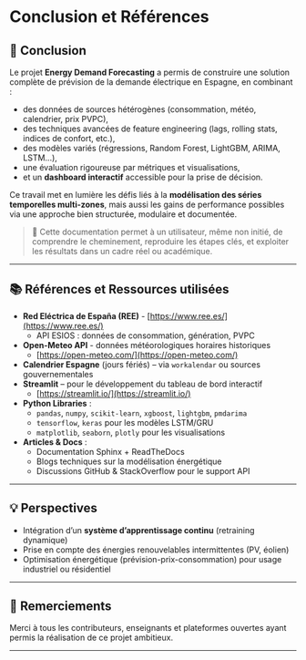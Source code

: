 # Conclusion et Références

## 🎯 Conclusion

Le projet **Energy Demand Forecasting** a permis de construire une solution complète de prévision de la demande électrique en Espagne, en combinant :

- des données de sources hétérogènes (consommation, météo, calendrier, prix PVPC),
- des techniques avancées de feature engineering (lags, rolling stats, indices de confort, etc.),
- des modèles variés (régressions, Random Forest, LightGBM, ARIMA, LSTM...),
- une évaluation rigoureuse par métriques et visualisations,
- et un **dashboard interactif** accessible pour la prise de décision.

Ce travail met en lumière les défis liés à la **modélisation des séries temporelles multi-zones**, mais aussi les gains de performance possibles via une approche bien structurée, modulaire et documentée.

> 📌 Cette documentation permet à un utilisateur, même non initié, de comprendre le cheminement, reproduire les étapes clés, et exploiter les résultats dans un cadre réel ou académique.

---

## 📚 Références et Ressources utilisées

- **Red Eléctrica de España (REE)** - [https://www.ree.es/](https://www.ree.es/)
  - API ESIOS : données de consommation, génération, PVPC
- **Open-Meteo API** - données météorologiques horaires historiques
  - [https://open-meteo.com/](https://open-meteo.com/)
- **Calendrier Espagne** (jours fériés) – via `workalendar` ou sources gouvernementales
- **Streamlit** – pour le développement du tableau de bord interactif
  - [https://streamlit.io/](https://streamlit.io/)
- **Python Libraries** :
  - `pandas`, `numpy`, `scikit-learn`, `xgboost`, `lightgbm`, `pmdarima`
  - `tensorflow`, `keras` pour les modèles LSTM/GRU
  - `matplotlib`, `seaborn`, `plotly` pour les visualisations
- **Articles & Docs** :
  - Documentation Sphinx + ReadTheDocs
  - Blogs techniques sur la modélisation énergétique
  - Discussions GitHub & StackOverflow pour le support API

---

## 💡 Perspectives

- Intégration d’un **système d’apprentissage continu** (retraining dynamique)
- Prise en compte des énergies renouvelables intermittentes (PV, éolien)
- Optimisation énergétique (prévision-prix-consommation) pour usage industriel ou résidentiel

---

## 🙏 Remerciements

Merci à tous les contributeurs, enseignants et plateformes ouvertes ayant permis la réalisation de ce projet ambitieux.

---


